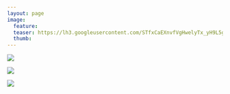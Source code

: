 ```yaml
---
layout: page
image:
  feature:
  teaser: https://lh3.googleusercontent.com/STfxCaEXnvfVgHwelyTx_yH9L5gyTqOi7iBu1b8mr9s=w245-h163-no
  thumb:
---
```


![](https://lh3.googleusercontent.com/Cvpx3AAbbAeUk17YOTf2_V6GjnMgmQSHGLa5KVNvpYM=w800)

![](https://lh3.googleusercontent.com/vFxBmDtNrgHfsYFNGJajiEyoK_KUt2H1nH-oaM8kzJk=w800)

![](https://lh3.googleusercontent.com/X43TdHPRa4K94SMn1jqaEvotRcYFpUkX9_BBiIKuq_U=w800)
